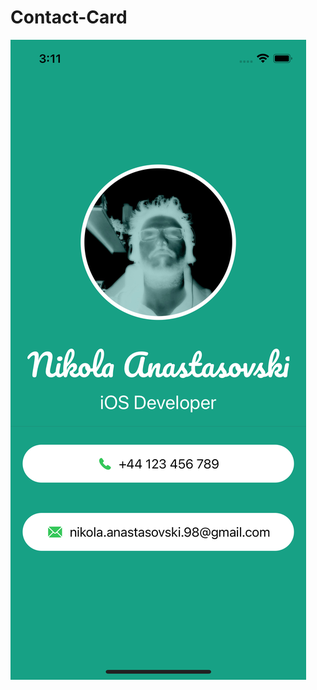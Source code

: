 # Contact-Card
![alt text](https://github.com/Alokin24/Contact-Card/blob/main/screenshot.png?raw=true)
